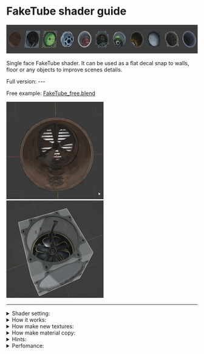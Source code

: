 # FakeTube shader guide

<img src="imgs/ft_row.jpg" alt="result" width="640" height="75">

Single face FakeTube shader. It can be used as a flat decal snap to walls, floor or any objects to improve scenes details.

Full version: ---

Free example: [FakeTube_free.blend](FakeTube_free.blend) 

<img src="imgs/ft_0_Preview.gif" alt="result" width="256" height="256"> <img src="imgs/cube_preview.gif" alt="result" width="256" height="256">

---


<details><summary>Shader setting:</summary>
  
<img src="imgs/ShaderEditorScreen.png" alt="result">

</details>


<details><summary>How it works:</summary>

<video src="https://github.com/day9a/Blender/assets/69633736/e3bc3dc9-e9fb-4b5c-b8b7-97f5b19822be" width="256" height="256">

</details>


<details><summary>How make new textures:</summary>

text

</details>


<details><summary>How make material copy:</summary>

<img src="imgs/ShaderEditorNewMat.png" alt="result">

</details>


<details><summary>Hints:</summary>

text

</details>

<details><summary>Perfomance:</summary>

text

</details>
